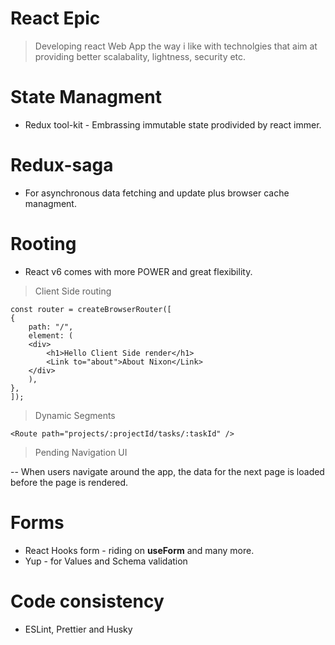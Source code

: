 # **React Epic**

> Developing react Web App the way i like with technolgies that aim at providing better scalabality, lightness, security etc.

# State Managment

- Redux tool-kit - Embrassing immutable state prodivided by react immer.

# Redux-saga

- For asynchronous data fetching and update plus browser cache managment.

# Rooting

- React v6 comes with more POWER and great flexibility.

> Client Side routing

    const router = createBrowserRouter([
    {
        path: "/",
        element: (
        <div>
            <h1>Hello Client Side render</h1>
            <Link to="about">About Nixon</Link>
        </div>
        ),
    },
    ]);

> Dynamic Segments

    <Route path="projects/:projectId/tasks/:taskId" />

> Pending Navigation UI

-- When users navigate around the app, the data for the next page is loaded before the page is rendered.

# Forms

- React Hooks form - riding on **useForm** and many more.
- Yup - for Values and Schema validation

# Code consistency

- ESLint, Prettier and Husky
